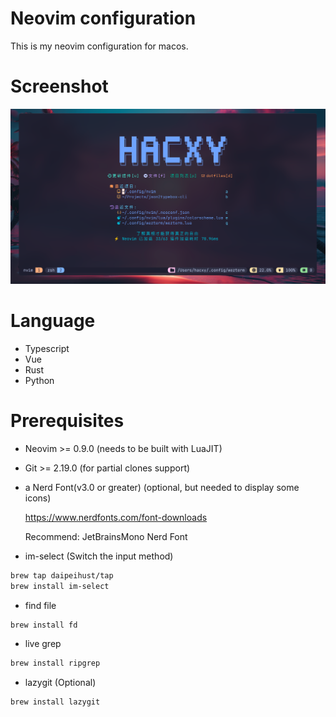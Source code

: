 # Neovim configuration

This is my neovim configuration for macos.

# Screenshot

![](https://raw.githubusercontent.com/hacxy/hacxy/main/images/202411191102940.png)

# Language

- Typescript
- Vue
- Rust
- Python

# Prerequisites

- Neovim >= 0.9.0 (needs to be built with LuaJIT)

- Git >= 2.19.0 (for partial clones support)

- a Nerd Font(v3.0 or greater) (optional, but needed to display some icons)

  https://www.nerdfonts.com/font-downloads

  Recommend: JetBrainsMono Nerd Font

- im-select (Switch the input method)

```sh
brew tap daipeihust/tap
brew install im-select
```

- find file

```sh
brew install fd
```

- live grep

```sh
brew install ripgrep
```

- lazygit (Optional)

```sh
brew install lazygit
```
